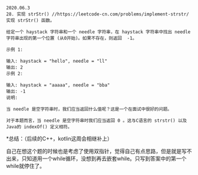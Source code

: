 ```
2020.06.3
28. 实现 strStr() //https://leetcode-cn.com/problems/implement-strstr/
实现 strStr() 函数。

给定一个 haystack 字符串和一个 needle 字符串，在 haystack 字符串中找出 needle 字符串出现的第一个位置 (从0开始)。如果不存在，则返回  -1。

示例 1:

输入: haystack = "hello", needle = "ll"
输出: 2
示例 2:

输入: haystack = "aaaaa", needle = "bba"
输出: -1
说明:

当 needle 是空字符串时，我们应当返回什么值呢？这是一个在面试中很好的问题。

对于本题而言，当 needle 是空字符串时我们应当返回 0 。这与C语言的 strstr() 以及 Java的 indexOf() 定义相符。
```

*总结：（后续的C++，kotlin这周会相继补上）

自己在想这个题的时候也是考虑了使用双指针，觉得自己有点思路，但是就是写不出来，只知道用一个while循环，没想到再去嵌套while。只写到答案中的第一个while就停住了。

